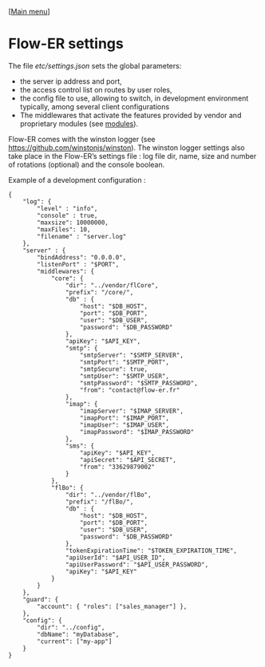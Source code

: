 [[Main menu](menu.md)]

Flow-ER settings
================

The file _etc/settings.json_ sets the global parameters:
- the server ip address and port,
- the access control list on routes by user roles,
- the config file to use, allowing to switch, in development environment typically, among several client configurations
- The middlewares that activate the features provided by vendor and proprietary modules (see [modules](fr15Modules.md)).

Flow-ER comes with the winston logger (see https://github.com/winstonjs/winston).
The winston logger settings also take place in the Flow-ER’s settings file : log file dir, name, size and number of rotations (optional) and the console boolean.

Example of a development configuration :

    {
        "log": {
            "level" : "info",
            "console" : true,
            "maxsize": 10000000,
            "maxFiles": 10,
            "filename" : "server.log"
        },
        "server" : {
            "bindAddress": "0.0.0.0",
            "listenPort" : "$PORT",
            "middlewares": {
                "core": {
                    "dir": "../vendor/flCore",
                    "prefix": "/core/",
                    "db" : {
                        "host": "$DB_HOST",
                        "port": "$DB_PORT",
                        "user": "$DB_USER",    
                        "password": "$DB_PASSWORD"
                    },
                    "apiKey": "$API_KEY",
                    "smtp": {
                        "smtpServer": "$SMTP_SERVER",
                        "smtpPort": "$SMTP_PORT",
                        "smtpSecure": true,
                        "smtpUser": "$SMTP_USER",
                        "smtpPassword": "$SMTP_PASSWORD",
                        "from": "contact@flow-er.fr"
                    },
                    "imap": {
                        "imapServer": "$IMAP_SERVER",
                        "imapPort": "$IMAP_PORT",
                        "imapUser": "$IMAP_USER",
                        "imapPassword": "$IMAP_PASSWORD"
                    },
                    "sms": {
                        "apiKey": "$API_KEY",
                        "apiSecret": "$API_SECRET",
                        "from": "33629879002"
                    }
                },
                "flBo": {
                    "dir": "../vendor/flBo",
                    "prefix": "/flBo/",
                    "db" : {
                        "host": "$DB_HOST",
                        "port": "$DB_PORT",
                        "user": "$DB_USER",    
                        "password": "$DB_PASSWORD"
                    },
                    "tokenExpirationTime": "$TOKEN_EXPIRATION_TIME",
                    "apiUserId": "$API_USER_ID",
                    "apiUserPassword": "$API_USER_PASSWORD",
                    "apiKey": "$API_KEY"
                }
            }
        },
        "guard": {
            "account": { "roles": ["sales_manager"] },
        },
        "config": {
            "dir": "../config",
            "dbName": "myDatabase",
            "current": ["my-app"]
        }                                
    }
